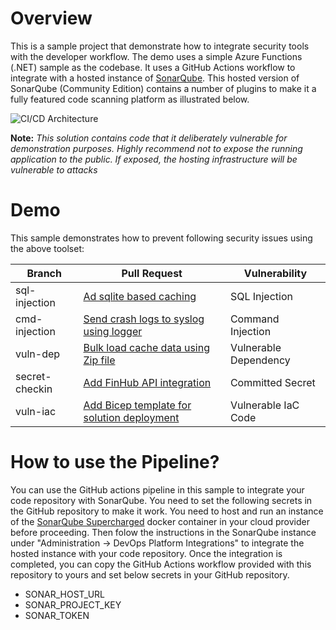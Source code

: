 # Overview
This is a sample project that demonstrate how to integrate security tools with the developer workflow. The demo uses a simple Azure Functions (.NET) sample as the codebase. It uses a GitHub Actions workflow to integrate with a hosted instance of [SonarQube](https://github.com/amalabey/sonarqube-supercharged). This hosted version of SonarQube (Community Edition) contains a number of plugins to make it a fully featured code scanning platform as illustrated below.  
  

![CI/CD Architecture](docs/Architecture.jpg)

**Note:** *This solution contains code that it deliberately vulnerable for demonstration purposes. Highly recommend not to expose the running application to the public. If exposed, the hosting infrastructure will be vulnerable to attacks*  


# Demo
This sample demonstrates how to prevent following security issues using the above toolset:  

| Branch         | Pull Request                                                                                               | Vulnerability         |
|----------------|------------------------------------------------------------------------------------------------------------|-----------------------|
| sql-injection  | [Ad sqlite based caching](https://github.com/amalabey/security-integration-demo/pull/1)                    | SQL Injection         |
| cmd-injection  | [Send crash logs to syslog using logger](https://github.com/amalabey/security-integration-demo/pull/2)     | Command Injection     |
| vuln-dep       | [Bulk load cache data using Zip file](https://github.com/amalabey/security-integration-demo/pull/3)        | Vulnerable Dependency |
| secret-checkin | [Add FinHub API integration](https://github.com/amalabey/security-integration-demo/pull/4)                 | Committed Secret      |
| vuln-iac       | [Add Bicep template for solution deployment](https://github.com/amalabey/security-integration-demo/pull/5) | Vulnerable IaC Code   |
  
# How to use the Pipeline?
You can use the GitHub actions pipeline in this sample to integrate your code repository with SonarQube. You need to set the following secrets in the  GitHub repository to make it work. You need to host and run an instance of the [SonarQube Supercharged](https://github.com/amalabey/sonarqube-supercharged) docker container in your cloud provider before proceeding. Then folow the instructions in the SonarQube instance under "Administration -> DevOps Platform Integrations" to integrate the hosted instance with your code repository. Once the integration is completed, you can copy the GitHub Actions workflow provided with this repository to yours and set below secrets in your GitHub repository.

- SONAR_HOST_URL
- SONAR_PROJECT_KEY
- SONAR_TOKEN